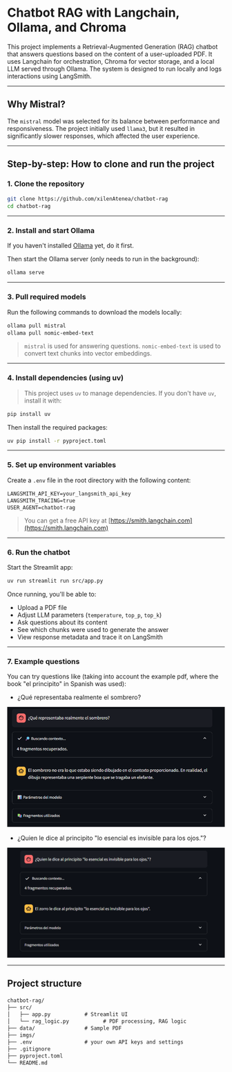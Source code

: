 # Chatbot RAG with Langchain, Ollama, and Chroma

This project implements a Retrieval-Augmented Generation (RAG) chatbot that answers questions based on the content of a user-uploaded PDF. It uses Langchain for orchestration, Chroma for vector storage, and a local LLM served through Ollama. The system is designed to run locally and logs interactions using LangSmith.

---

## Why Mistral?

The `mistral` model was selected for its balance between performance and responsiveness. The project initially used `llama3`, but it resulted in significantly slower responses, which affected the user experience.

---

## Step-by-step: How to clone and run the project

### 1. Clone the repository

```bash
git clone https://github.com/xilenAtenea/chatbot-rag
cd chatbot-rag
````

---

### 2. Install and start Ollama

If you haven't installed [Ollama](https://ollama.com) yet, do it first.

Then start the Ollama server (only needs to run in the background):

```bash
ollama serve
```

---

### 3. Pull required models

Run the following commands to download the models locally:

```bash
ollama pull mistral
ollama pull nomic-embed-text
```

> `mistral` is used for answering questions.
> `nomic-embed-text` is used to convert text chunks into vector embeddings.

---

### 4. Install dependencies (using uv)

> This project uses `uv` to manage dependencies. If you don't have `uv`, install it with:

```bash
pip install uv
```

Then install the required packages:

```bash
uv pip install -r pyproject.toml
```

---

### 5. Set up environment variables

Create a `.env` file in the root directory with the following content:

```
LANGSMITH_API_KEY=your_langsmith_api_key
LANGSMITH_TRACING=true
USER_AGENT=chatbot-rag
```

> You can get a free API key at [https://smith.langchain.com](https://smith.langchain.com)

---

### 6. Run the chatbot

Start the Streamlit app:

```bash
uv run streamlit run src/app.py
```

Once running, you'll be able to:

* Upload a PDF file
* Adjust LLM parameters (`temperature`, `top_p`, `top_k`)
* Ask questions about its content
* See which chunks were used to generate the answer
* View response metadata and trace it on LangSmith

---

### 7. Example questions

You can try questions like (taking into account the example pdf, where the book "el principito" in Spanish was used):

* ¿Qué representaba realmente el sombrero?

![Example1](imgs/example1.png)

* ¿Quien le dice al principito "lo esencial es invisible para los ojos."?

![Example2](imgs/example2.png)

---

## Project structure

```
chatbot-rag/
├── src/
│   ├── app.py           # Streamlit UI
│   └── rag_logic.py           # PDF processing, RAG logic
├── data/                # Sample PDF
├── imgs/
├── .env                 # your own API keys and settings
├── .gitignore
├── pyproject.toml
└── README.md
```
